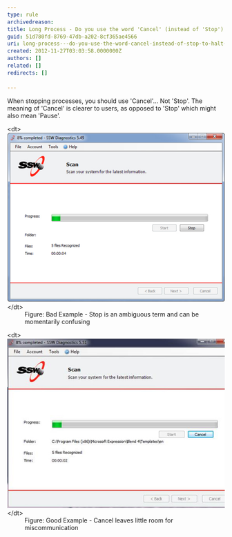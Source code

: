 ```yaml
---
type: rule
archivedreason: 
title: Long Process - Do you use the word 'Cancel' (instead of 'Stop') to halt processes?
guid: 51d780fd-8769-47db-a202-8cf365ae4566
uri: long-process---do-you-use-the-word-cancel-instead-of-stop-to-halt-processes
created: 2012-11-27T03:03:58.0000000Z
authors: []
related: []
redirects: []

---
```


When stopping processes, you should use 'Cancel'... Not 'Stop'. The meaning of 'Cancel' is clearer to users, as opposed to 'Stop' which might also mean 'Pause'.

<!--endintro-->
<dl class="badImage">&lt;dt&gt;<img alt="Bad Image for Cancel" src="../../assets/cancel-long-process-bad.jpg">&lt;/dt&gt;
<dd>Figure: Bad Example - Stop is an ambiguous term and can be momentarily confusing</dd></dl><dl class="goodImage">&lt;dt&gt;<img alt="Good Image for Cancel" src="../../assets/cancel-long-process-good.jpg">&lt;/dt&gt;
<dd>Figure: Good Example - Cancel leaves little room for miscommunication</dd></dl>
